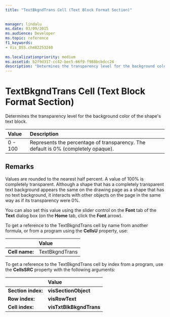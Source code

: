 ```yaml
---
title: "TextBkgndTrans Cell (Text Block Format Section)"
 
 
manager: lindalu
ms.date: 03/09/2015
ms.audience: Developer
ms.topic: reference
f1_keywords:
- Vis_DSS.chm82253240
 
ms.localizationpriority: medium
ms.assetid: b2f9d317-cc42-bec5-66f9-f988bcbdcc24
description: "Determines the transparency level for the background color of the shape's text block."
---
```


# TextBkgndTrans Cell (Text Block Format Section)

Determines the transparency level for the background color of the shape's text block.
  
|**Value**|**Description**|
|:-----|:-----|
|0 - 100  <br/> |Represents the percentage of transparency. The default is 0% (completely opaque). |
   
## Remarks

Values are rounded to the nearest half percent. A value of 100% is completely transparent. Although a shape that has a completely transparent text background appears the same on the drawing page as a shape that has no text background, it interacts with other objects on the page in the same way as if its transparency were 0%.
  
You can also set this value using the slider control on the **Font** tab of the **Text** dialog box (on the **Home** tab, click the **Font** arrow). 
  
To get a reference to the TextBkgndTrans cell by name from another formula, or from a program using the **CellsU** property, use: 
  
||Value |
|:-----|:-----|
|**Cell name:**  <br/> |TextBkgndTrans  <br/> |
   
To get a reference to the TextBkgndTrans cell by index from a program, use the **CellsSRC** property with the following arguments: 
  
||Value |
|:-----|:-----|
|**Section index:**  <br/> |**visSectionObject** <br/> |
|**Row index:**  <br/> |**visRowText** <br/> |
|**Cell index:**  <br/> |**visTxtBlkBkgndTrans** <br/> |
   

